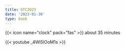 ```yaml
---
title: GTC2023
date: '2023-01-30'
type: book
---
```


{{< icon name="clock" pack="fas" >}} about 35 minutes

{{< youtube _4Wl5lOoM1s >}}

